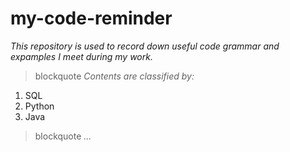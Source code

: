 # my-code-reminder

*This repository is used to record down useful code grammar and expamples I meet during my work.*
> blockquote
*Contents are classified by:*

1. SQL
2. Python
3. Java
> blockquote
*...*
